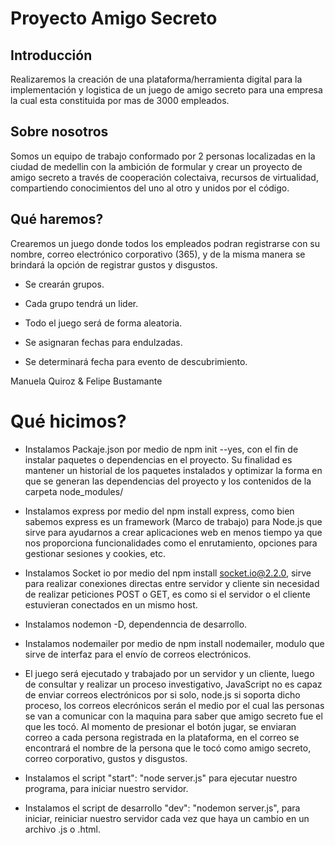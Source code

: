 # **Proyecto Amigo Secreto**

## Introducción

Realizaremos la creación de una plataforma/herramienta digital para la implementación y logistica de un juego de amigo secreto para una empresa la cual esta constituida por mas de 3000 empleados. 

## Sobre nosotros

Somos un equipo de trabajo conformado por 2 personas localizadas en la ciudad de medellin con la ambición de formular y crear un proyecto de amigo secreto a través de cooperación colectaiva, recursos de virtualidad, compartiendo conocimientos del uno al otro y unidos por el código. 

## Qué haremos?

Crearemos un juego donde todos los empleados podran registrarse con su nombre, correo electrónico corporativo (365), y de la misma manera se brindará la opción de registrar gustos y disgustos.

- Se crearán grupos. 
- Cada grupo tendrá un lider. 

- Todo el juego será de forma aleatoria.  
- Se asignaran fechas para endulzadas. 
- Se determinará fecha para evento de descubrimiento.

Manuela Quiroz & Felipe Bustamante

# Qué hicimos?

- Instalamos Packaje.json por medio de npm init --yes, con el fin de instalar paquetes o dependencias en el proyecto. Su finalidad es mantener un historial de los paquetes instalados y optimizar la forma en que se generan las dependencias del proyecto y los contenidos de la carpeta node_modules/ 

- Instalamos express por medio del  npm install express, como bien sabemos express es un  framework (Marco de trabajo) para Node.js que sirve para ayudarnos a crear aplicaciones web en menos tiempo ya que nos proporciona funcionalidades como el enrutamiento, opciones para gestionar sesiones y cookies, etc. 

- Instalamos Socket io por medio del npm install socket.io@2.2.0, sirve para realizar conexiones directas entre servidor y cliente sin necesidad de realizar peticiones POST o GET, es como si el servidor o el cliente estuvieran conectados en un mismo host. 

- Instalamos nodemon -D, dependenncia de desarrollo. 

- Instalamos nodemailer por medio de npm install nodemailer, modulo que sirve de interfaz para el envío de correos electrónicos. 

- El juego será ejecutado y trabajado por un servidor y un cliente, luego de consultar y realizar un proceso investigativo, JavaScript no es capaz de enviar correos electrónicos por si solo, node.js si soporta dicho proceso, los correos elecrónicos serán el medio por el cual las personas se van a comunicar con la maquina para saber que amigo secreto fue el que les tocó. 
Al momento de presionar el botón jugar, se enviaran correo a cada persona registrada en la plataforma, en el correo se encontrará el nombre de la persona que le tocó como amigo secreto, correo corporativo, gustos y disgustos. 

- Instalamos el script "start": "node server.js" para ejecutar nuestro programa, para iniciar nuestro servidor. 

- Instalamos el script de desarrollo "dev": "nodemon server.js", para iniciar, reiniciar nuestro servidor cada vez que haya un cambio en un archivo .js o .html. 












